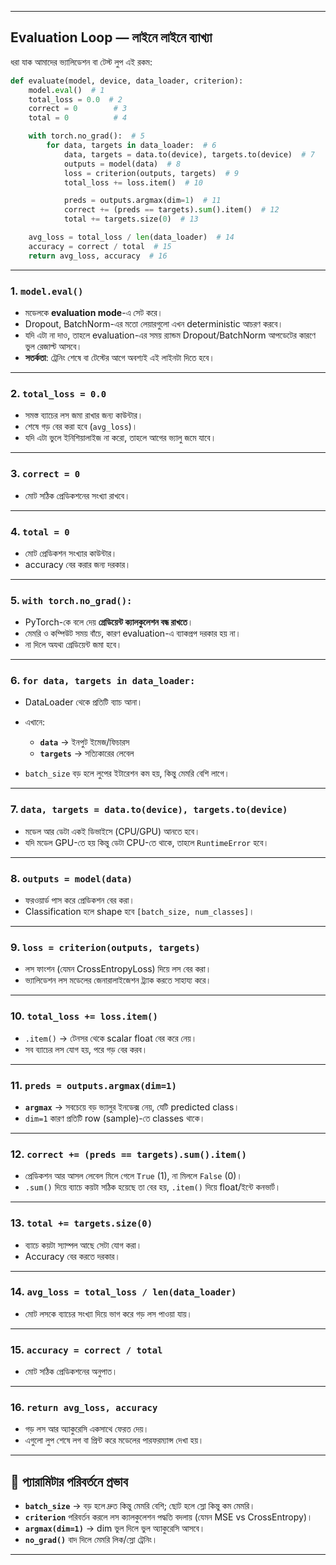 
---

## **Evaluation Loop — লাইনে লাইনে ব্যাখ্যা**

ধরা যাক আমাদের ভ্যালিডেশন বা টেস্ট লুপ এই রকম:

```python
def evaluate(model, device, data_loader, criterion):
    model.eval()  # 1
    total_loss = 0.0  # 2
    correct = 0        # 3
    total = 0          # 4

    with torch.no_grad():  # 5
        for data, targets in data_loader:  # 6
            data, targets = data.to(device), targets.to(device)  # 7
            outputs = model(data)  # 8
            loss = criterion(outputs, targets)  # 9
            total_loss += loss.item()  # 10

            preds = outputs.argmax(dim=1)  # 11
            correct += (preds == targets).sum().item()  # 12
            total += targets.size(0)  # 13

    avg_loss = total_loss / len(data_loader)  # 14
    accuracy = correct / total  # 15
    return avg_loss, accuracy  # 16
```

---

### **1. `model.eval()`**

* মডেলকে **evaluation mode**-এ সেট করে।
* Dropout, BatchNorm-এর মতো লেয়ারগুলো এখন deterministic আচরণ করবে।
* যদি এটা না দাও, তাহলে evaluation-এর সময় র‍্যান্ডম Dropout/BatchNorm আপডেটের কারণে ভুল রেজাল্ট আসবে।
* **সতর্কতা**: ট্রেনিং শেষে বা টেস্টের আগে অবশ্যই এই লাইনটা দিতে হবে।

---

### **2. `total_loss = 0.0`**

* সমস্ত ব্যাচের লস জমা রাখার জন্য কাউন্টার।
* শেষে গড় বের করা হবে (`avg_loss`)।
* যদি এটা ভুলে ইনিশিয়ালাইজ না করো, তাহলে আগের ভ্যালু জমে যাবে।

---

### **3. `correct = 0`**

* মোট সঠিক প্রেডিকশনের সংখ্যা রাখবে।

---

### **4. `total = 0`**

* মোট প্রেডিকশন সংখ্যার কাউন্টার।
* accuracy বের করার জন্য দরকার।

---

### **5. `with torch.no_grad():`**

* PyTorch-কে বলে দেয় **গ্রেডিয়েন্ট ক্যালকুলেশন বন্ধ রাখতে**।
* মেমরি ও কম্পিউট সময় বাঁচে, কারণ evaluation-এ ব্যাকপ্রপ দরকার হয় না।
* না দিলে অযথা গ্রেডিয়েন্ট জমা হবে।

---

### **6. `for data, targets in data_loader:`**

* DataLoader থেকে প্রতিটি ব্যাচ আনা।
* এখানে:

  * **`data`** → ইনপুট ইমেজ/ফিচারস
  * **`targets`** → সত্যিকারের লেবেল
* `batch_size` বড় হলে লুপের ইটারেশন কম হয়, কিন্তু মেমরি বেশি লাগে।

---

### **7. `data, targets = data.to(device), targets.to(device)`**

* মডেল আর ডেটা একই ডিভাইসে (CPU/GPU) আনতে হবে।
* যদি মডেল GPU-তে হয় কিন্তু ডেটা CPU-তে থাকে, তাহলে `RuntimeError` হবে।

---

### **8. `outputs = model(data)`**

* ফরওয়ার্ড পাস করে প্রেডিকশন বের করা।
* Classification হলে shape হবে `[batch_size, num_classes]`।

---

### **9. `loss = criterion(outputs, targets)`**

* লস ফাংশন (যেমন CrossEntropyLoss) দিয়ে লস বের করা।
* ভ্যালিডেশন লস মডেলের জেনারালাইজেশন ট্র্যাক করতে সাহায্য করে।

---

### **10. `total_loss += loss.item()`**

* `.item()` → টেনসর থেকে scalar float বের করে নেয়।
* সব ব্যাচের লস যোগ হয়, পরে গড় বের করব।

---

### **11. `preds = outputs.argmax(dim=1)`**

* **`argmax`** → সবচেয়ে বড় ভ্যালুর ইনডেক্স নেয়, যেটি predicted class।
* `dim=1` কারণ প্রতিটি row (sample)-তে classes থাকে।

---

### **12. `correct += (preds == targets).sum().item()`**

* প্রেডিকশন আর আসল লেবেল মিলে গেলে `True` (1), না মিললে `False` (0)।
* `.sum()` দিয়ে ব্যাচে কয়টা সঠিক হয়েছে তা বের হয়, `.item()` দিয়ে float/ইন্টে কনভার্ট।

---

### **13. `total += targets.size(0)`**

* ব্যাচে কয়টা স্যাম্পল আছে সেটা যোগ করা।
* Accuracy বের করতে দরকার।

---

### **14. `avg_loss = total_loss / len(data_loader)`**

* মোট লসকে ব্যাচের সংখ্যা দিয়ে ভাগ করে গড় লস পাওয়া যায়।

---

### **15. `accuracy = correct / total`**

* মোট সঠিক প্রেডিকশনের অনুপাত।

---

### **16. `return avg_loss, accuracy`**

* গড় লস আর অ্যাকুরেসি একসাথে ফেরত দেয়।
* এগুলো লুপ শেষে লগ বা প্রিন্ট করে মডেলের পারফরম্যান্স দেখা হয়।

---

## **📌 প্যারামিটার পরিবর্তনে প্রভাব**

* **`batch_size`** → বড় হলে দ্রুত কিন্তু মেমরি বেশি; ছোট হলে স্লো কিন্তু কম মেমরি।
* **`criterion`** পরিবর্তন করলে লস ক্যালকুলেশন পদ্ধতি বদলায় (যেমন MSE vs CrossEntropy)।
* **`argmax(dim=1)`** → dim ভুল দিলে ভুল অ্যাকুরেসি আসবে।
* **`no_grad()`** বাদ দিলে মেমরি লিক/স্লো ট্রেনিং।

---

